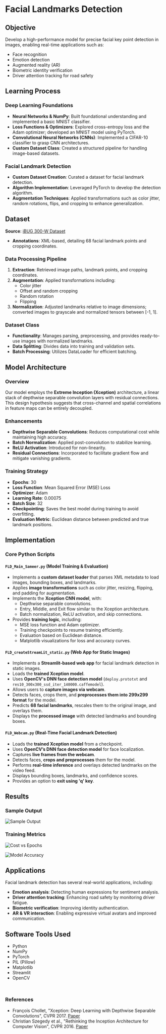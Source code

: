 # Facial Landmarks Detection

## Objective

Develop a high-performance model for precise facial key point detection in images, enabling real-time applications such as:

- Face recognition
- Emotion detection
- Augmented reality (AR)
- Biometric identity verification
- Driver attention tracking for road safety

## Learning Process

### Deep Learning Foundations

- **Neural Networks & NumPy**: Built foundational understanding and implemented a basic MNIST classifier.
- **Loss Functions & Optimizers**: Explored cross-entropy loss and the Adam optimizer; developed an MNIST model using PyTorch.
- **Convolutional Neural Networks (CNNs)**: Implemented a CIFAR-10 classifier to grasp CNN architectures.
- **Custom Dataset Class**: Created a structured pipeline for handling image-based datasets.

### Facial Landmark Detection

- **Custom Dataset Creation**: Curated a dataset for facial landmark detection.
- **Algorithm Implementation**: Leveraged PyTorch to develop the detection algorithm.
- **Augmentation Techniques**: Applied transformations such as color jitter, random rotations, flips, and cropping to enhance generalization.

## Dataset

**Source**: [iBUG 300-W Dataset](https://www.kaggle.com/datasets/toxicloser/ibug-300w-large-face-landmark-dataset)

- **Annotations**: XML-based, detailing 68 facial landmark points and cropping coordinates.

### Data Processing Pipeline

1. **Extraction**: Retrieved image paths, landmark points, and cropping coordinates.
2. **Augmentation**: Applied transformations including:
   - Color jitter
   - Offset and random cropping
   - Random rotation
   - Flipping
3. **Normalization**: Adjusted landmarks relative to image dimensions; converted images to grayscale and normalized tensors between [-1, 1].

### Dataset Class

- **Functionality**: Manages parsing, preprocessing, and provides ready-to-use images with normalized landmarks.
- **Data Splitting**: Divides data into training and validation sets.
- **Batch Processing**: Utilizes DataLoader for efficient batching.

## Model Architecture

### Overview

Our model employs the **Extreme Inception (Xception)** architecture, a linear stack of depthwise separable convolution layers with residual connections. This design hypothesis suggests that cross-channel and spatial correlations in feature maps can be entirely decoupled.

### Enhancements

- **Depthwise Separable Convolutions**: Reduces computational cost while maintaining high accuracy.
- **Batch Normalization**: Applied post-convolution to stabilize learning.
- **ReLU Activation**: Introduced for non-linearity.
- **Residual Connections**: Incorporated to facilitate gradient flow and mitigate vanishing gradients.

### Training Strategy

- **Epochs**: 30
- **Loss Function**: Mean Squared Error (MSE) Loss
- **Optimizer**: Adam
- **Learning Rate**: 0.00075
- **Batch Size**: 32
- **Checkpointing**: Saves the best model during training to avoid overfitting.
- **Evaluation Metric**: Euclidean distance between predicted and true landmark positions.

## Implementation

### Core Python Scripts

#### `FLD_Main_Sameer.py` (Model Training & Evaluation)
- Implements a **custom dataset loader** that parses XML metadata to load images, bounding boxes, and landmarks.
- Applies **image transformations** such as color jitter, resizing, flipping, and padding for augmentation.
- Implements the **Xception CNN model**, with:
  - Depthwise separable convolutions.
  - Entry, Middle, and Exit flow similar to the Xception architecture.
  - Batch normalization, ReLU activation, and skip connections.
- Provides **training logic**, including:
  - MSE loss function and Adam optimizer.
  - Training checkpoints to resume training efficiently.
  - Evaluation based on Euclidean distance.
  - Matplotlib visualizations for loss and accuracy curves.

#### `FLD_createStreamLit_static.py` (Web App for Static Images)
- Implements a **Streamlit-based web app** for facial landmark detection in static images.
- Loads the **trained Xception model**.
- Uses **OpenCV's DNN face detection model** (`deploy.prototxt` and `res10_300x300_ssd_iter_140000.caffemodel`).
- Allows users to **capture images via webcam**.
- Detects faces, crops them, and **preprocesses them into 299x299 format** for the model.
- Predicts **68 facial landmarks**, rescales them to the original image, and overlays them.
- Displays the **processed image** with detected landmarks and bounding boxes.

#### `FLD_Webcam.py` (Real-Time Facial Landmark Detection)
- Loads the **trained Xception model** from a checkpoint.
- Uses **OpenCV’s DNN face detection model** for face localization.
- Captures **live frames from the webcam**.
- Detects faces, **crops and preprocesses** them for the model.
- Performs **real-time inference** and overlays detected landmarks on the video feed.
- Displays bounding boxes, landmarks, and confidence scores.
- Provides an option to **exit using 'q' key**.

## Results

### Sample Output

![Sample Output](https://raw.githubusercontent.com/SameerB-05/Facial-Landmarks-Detection/main/Pics_for_FLDRepo/sample_res_testset.png)

### Training Metrics

![Cost vs Epochs](https://raw.githubusercontent.com/SameerB-05/Facial-Landmarks-Detection/main/Pics_for_FLDRepo/cost_vs_epochs.png)

![Model Accuracy](https://raw.githubusercontent.com/SameerB-05/Facial-Landmarks-Detection/main/Pics_for_FLDRepo/model_accuracy.png)

## Applications

Facial landmark detection has several real-world applications, including:
- **Emotion analysis**: Detecting human expressions for sentiment analysis.
- **Driver attention tracking**: Enhancing road safety by monitoring driver fatigue.
- **Biometric verification**: Improving identity authentication.
- **AR & VR interaction**: Enabling expressive virtual avatars and improved communication.

## Software Tools Used

- Python
- NumPy
- PyTorch
- PIL (Pillow)
- Matplotlib
- Streamlit
- OpenCV
   ```


### References

- François Chollet, "Xception: Deep Learning with Depthwise Separable Convolutions", CVPR 2017. [Paper](https://arxiv.org/abs/1610.02357)
- Christian Szegedy et al., "Rethinking the Inception Architecture for Computer Vision", CVPR 2016. [Paper](https://arxiv.org/abs/1512.00567)
